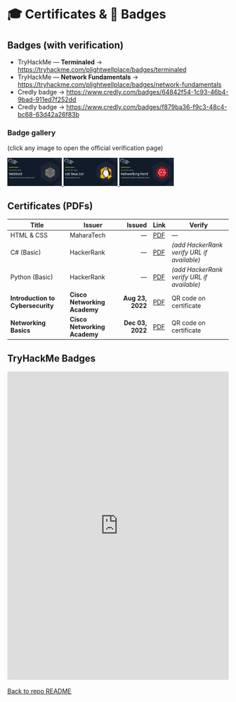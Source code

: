 # 🎓 Certificates & 🏅 Badges

## Badges (with verification)

- TryHackMe — **Terminaled** → https://tryhackme.com/plightwellplace/badges/terminaled  
- TryHackMe — **Network Fundamentals** → https://tryhackme.com/plightwellplace/badges/network-fundamentals  
- Credly badge → https://www.credly.com/badges/64842f54-1c93-46b4-9bad-911ed7f252dd  
- Credly badge → https://www.credly.com/badges/f879ba36-f9c3-48c4-bc68-63d42a26f83b

### Badge gallery
(click any image to open the official verification page)

<p>
  <a href="https://tryhackme.com/plightwellplace/badges/terminaled">
    <img src="232b582a4941f96d9470532131cc7bf5.png" alt="TryHackMe: Terminaled" height="64">
  </a>
  <a href="https://tryhackme.com/plightwellplace/badges/network-fundamentals">
    <img src="410ab5d30c6974680febb9c51586a897.png" alt="TryHackMe: Network Fundamentals" height="64">
  </a>
  <a href="https://www.credly.com/badges/64842f54-1c93-46b4-9bad-911ed7f252dd">
    <img src="b471211ad1dade21d7bd9bcde7684c84.png" alt="Credly badge" height="64">
  </a>
</p>

## Certificates (PDFs)

| Title | Issuer | Issued | Link | Verify |
|---|---|---:|---|---|
| HTML & CSS | MaharaTech | — | [PDF](<Ahmed Khalil - Html&CSS - MaharaTech Cert.pdf>) | — |
| C# (Basic) | HackerRank | — | [PDF](<C_sharp (Basic) Certificate - HackerRank.pdf>) | *(add HackerRank verify URL if available)* |
| Python (Basic) | HackerRank | — | [PDF](<Python (Basic) Certificate - HackerRank.pdf>) | *(add HackerRank verify URL if available)* |
| **Introduction to Cybersecurity** | **Cisco Networking Academy** | **Aug 23, 2022** | [PDF](I2CSUpdate20251001-31-j8t3l9.pdf) | QR code on certificate |
| **Networking Basics** | **Cisco Networking Academy** | **Dec 03, 2022** | [PDF](NetworkingBasicsUpdate20251001-30-teqsep.pdf) | QR code on certificate |

## TryHackMe Badges
<iframe src="https://tryhackme.com/api/v2/badges/public-profile?userPublicId=1366695"
        style="border:none;width:100%;height:700px;"></iframe>

<p><a href="../README.md">Back to repo README</a></p>


